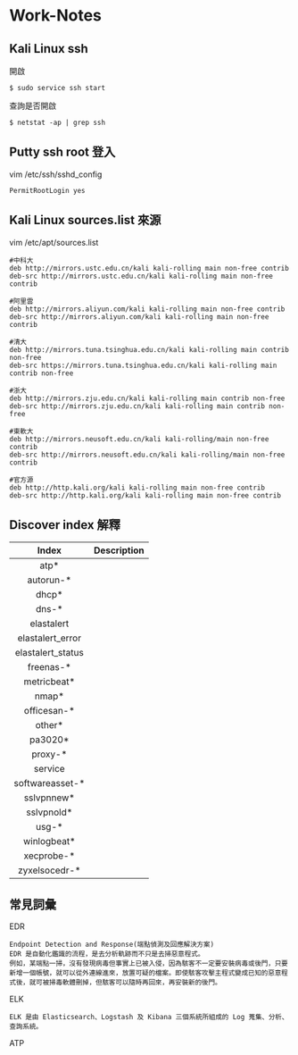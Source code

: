 # Work-Notes
## Kali Linux ssh
開啟
```
$ sudo service ssh start
```
查詢是否開啟
```
$ netstat -ap | grep ssh
```

## Putty ssh root 登入
vim /etc/ssh/sshd_config
```
PermitRootLogin yes
```

## Kali Linux sources.list 來源
vim /etc/apt/sources.list
```
#中科大
deb http://mirrors.ustc.edu.cn/kali kali-rolling main non-free contrib
deb-src http://mirrors.ustc.edu.cn/kali kali-rolling main non-free contrib

#阿里雲
deb http://mirrors.aliyun.com/kali kali-rolling main non-free contrib
deb-src http://mirrors.aliyun.com/kali kali-rolling main non-free contrib

#清大
deb http://mirrors.tuna.tsinghua.edu.cn/kali kali-rolling main contrib non-free
deb-src https://mirrors.tuna.tsinghua.edu.cn/kali kali-rolling main contrib non-free

#浙大
deb http://mirrors.zju.edu.cn/kali kali-rolling main contrib non-free
deb-src http://mirrors.zju.edu.cn/kali kali-rolling main contrib non-free

#東軟大
deb http://mirrors.neusoft.edu.cn/kali kali-rolling/main non-free contrib
deb-src http://mirrors.neusoft.edu.cn/kali kali-rolling/main non-free contrib

#官方源
deb http://http.kali.org/kali kali-rolling main non-free contrib
deb-src http://http.kali.org/kali kali-rolling main non-free contrib
```

## Discover index 解釋

|Index|Description|
|:----:|:----|
|atp* ||
|autorun-* ||
|dhcp* ||
|dns-* ||
|elastalert ||
|elastalert_error ||
|elastalert_status ||
|freenas-* ||
|metricbeat* ||
|nmap* ||
|officesan-* ||
|other* ||
|pa3020* ||
|proxy-* ||
|service ||
|softwareasset-* ||
|sslvpnnew* ||
|sslvpnold* ||
|usg-* ||
|winlogbeat*||
|xecprobe-* ||
|zyxelsocedr-* ||

## 常見詞彙
EDR
```
Endpoint Detection and Response(端點偵測及回應解決方案)
EDR 是自動化鑑識的流程，是去分析軌跡而不只是去掃惡意程式。
例如，某端點一掃，沒有發現病毒但事實上已被入侵，因為駭客不一定要安裝病毒或後門，只要新增一個帳號，就可以從外連線進來，放置可疑的檔案。即使駭客攻擊主程式變成已知的惡意程式後，就可被掃毒軟體刪掉，但駭客可以隨時再回來，再安裝新的後門。
```

ELK
```
ELK 是由 Elasticsearch、Logstash 及 Kibana 三個系統所組成的 Log 蒐集、分析、查詢系統。
```

ATP
```

```
